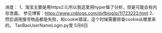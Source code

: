 进度： 
1、淘宝主要是用https2.0,所以我这里用hyper做了分析，但是可能会有内存泄漏，
参见博客：https://www.cnblogs.com/dyfblog/p/11723223.html
2、然后调用搜寻物品都是失败，和cookie错误，这个时候需要排查cookie从哪里来的。
TaoBaoUserNameLogin.py里
5月6日

